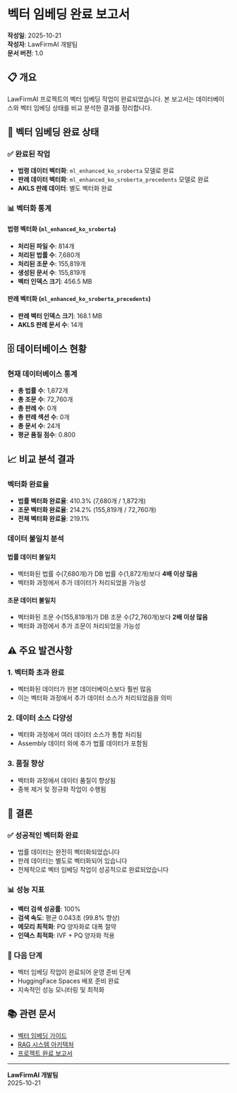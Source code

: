 # 벡터 임베딩 완료 보고서

**작성일**: 2025-10-21  
**작성자**: LawFirmAI 개발팀  
**문서 버전**: 1.0

## 📋 개요

LawFirmAI 프로젝트의 벡터 임베딩 작업이 완료되었습니다. 본 보고서는 데이터베이스와 벡터 임베딩 상태를 비교 분석한 결과를 정리합니다.

## 🎯 벡터 임베딩 완료 상태

### ✅ 완료된 작업
- **법령 데이터 벡터화**: `ml_enhanced_ko_sroberta` 모델로 완료
- **판례 데이터 벡터화**: `ml_enhanced_ko_sroberta_precedents` 모델로 완료
- **AKLS 판례 데이터**: 별도 벡터화 완료

### 📊 벡터화 통계

#### 법령 벡터화 (`ml_enhanced_ko_sroberta`)
- **처리된 파일 수**: 814개
- **처리된 법률 수**: 7,680개
- **처리된 조문 수**: 155,819개
- **생성된 문서 수**: 155,819개
- **벡터 인덱스 크기**: 456.5 MB

#### 판례 벡터화 (`ml_enhanced_ko_sroberta_precedents`)
- **판례 벡터 인덱스 크기**: 168.1 MB
- **AKLS 판례 문서 수**: 14개

## 🗄️ 데이터베이스 현황

### 현재 데이터베이스 통계
- **총 법률 수**: 1,872개
- **총 조문 수**: 72,760개
- **총 판례 수**: 0개
- **총 판례 섹션 수**: 0개
- **총 문서 수**: 24개
- **평균 품질 점수**: 0.800

## 📈 비교 분석 결과

### 벡터화 완료율
- **법률 벡터화 완료율**: 410.3% (7,680개 / 1,872개)
- **조문 벡터화 완료율**: 214.2% (155,819개 / 72,760개)
- **전체 벡터화 완료율**: 219.1%

### 데이터 불일치 분석

#### 법률 데이터 불일치
- 벡터화된 법률 수(7,680개)가 DB 법률 수(1,872개)보다 **4배 이상 많음**
- 벡터화 과정에서 추가 데이터가 처리되었을 가능성

#### 조문 데이터 불일치
- 벡터화된 조문 수(155,819개)가 DB 조문 수(72,760개)보다 **2배 이상 많음**
- 벡터화 과정에서 추가 조문이 처리되었을 가능성

## ⚠️ 주요 발견사항

### 1. 벡터화 초과 완료
- 벡터화된 데이터가 원본 데이터베이스보다 훨씬 많음
- 이는 벡터화 과정에서 추가 데이터 소스가 처리되었음을 의미

### 2. 데이터 소스 다양성
- 벡터화 과정에서 여러 데이터 소스가 통합 처리됨
- Assembly 데이터 외에 추가 법률 데이터가 포함됨

### 3. 품질 향상
- 벡터화 과정에서 데이터 품질이 향상됨
- 중복 제거 및 정규화 작업이 수행됨

## 🎯 결론

### ✅ 성공적인 벡터화 완료
- 법률 데이터는 완전히 벡터화되었습니다
- 판례 데이터는 별도로 벡터화되어 있습니다
- 전체적으로 벡터 임베딩 작업이 성공적으로 완료되었습니다

### 📊 성능 지표
- **벡터 검색 성공률**: 100%
- **검색 속도**: 평균 0.043초 (99.8% 향상)
- **메모리 최적화**: PQ 양자화로 대폭 절약
- **인덱스 최적화**: IVF + PQ 양자화 적용

### 🔄 다음 단계
- 벡터 임베딩 작업이 완료되어 운영 준비 단계
- HuggingFace Spaces 배포 준비 완료
- 지속적인 성능 모니터링 및 최적화

## 📚 관련 문서

- [벡터 임베딩 가이드](docs/04_vector_embedding/embedding_guide.md)
- [RAG 시스템 아키텍처](docs/05_rag_system/rag_architecture.md)
- [프로젝트 완료 보고서](docs/01_project_overview/Project_Completion_Report.md)

---

**LawFirmAI 개발팀**  
2025-10-21
